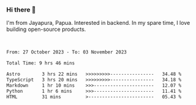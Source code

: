 ### Hi there 👋

I'm from Jayapura, Papua. Interested in backend. In my spare time, I love building open-source products.

<br>

 
 <!--START_SECTION:waka-->

```txt
From: 27 October 2023 - To: 03 November 2023

Total Time: 9 hrs 46 mins

Astro        3 hrs 22 mins   >>>>>>>>>----------------   34.48 %
TypeScript   3 hrs 20 mins   >>>>>>>>>----------------   34.18 %
Markdown     1 hr 10 mins    >>>----------------------   12.07 %
Python       1 hr 6 mins     >>>----------------------   11.41 %
HTML         31 mins         >------------------------   05.43 %
```

<!--END_SECTION:waka-->

